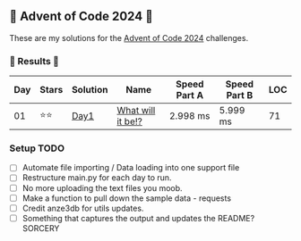 ## 🎄 Advent of Code 2024 🎄

These are my solutions for the [Advent of Code 2024](https://adventofcode.com/2024) challenges.

### 🎄 Results 🎄

| Day | Stars | Solution | Name                                                             | Speed Part A | Speed Part B | LOC |
| --- | ----- | ---- | ---------------------------------------------------------------- | ----- | ----- | --- | 
| 01  | ⭐⭐ | [Day1](https://github.com/Landcruiser87/AoC2023/blob/main/day1/day1.py) |[What will it be!?](https://adventofcode.com/2024/day/1) | 2.998 ms | 5.999 ms | 71 |


### Setup TODO 

- [ ] Automate file importing / Data loading into one support file
- [ ] Restructure main.py for each day to run. 
- [ ] No more uploading the text files you moob.
- [ ] Make a function to pull down the sample data - requests
- [ ] Credit anze3db for utils updates.
- [ ] Something that captures the output and updates the README? SORCERY
